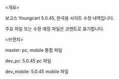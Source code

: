 <개요>

보고스 Youngcart 5.0.45, 한국용 사이트 수정 내역입니다.

주요 파일 또는 수정 예정 파일은 코멘트로 표기합니다.


<브랜치>

master: pc, mobile 통합 파일

dev_pc: 5.0.45 pc 파일

dev_mobile: 5.0.45 mobile 파일